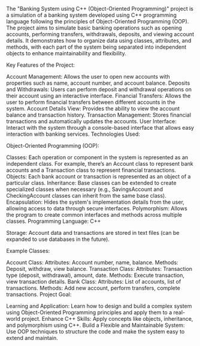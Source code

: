 The "Banking System using C++ (Object-Oriented Programming)" project is a simulation of a banking system developed using C++ programming language following the principles of Object-Oriented Programming (OOP). The project aims to simulate basic banking operations such as opening accounts, performing transfers, withdrawals, deposits, and viewing account details. It demonstrates how to organize data using classes, attributes, and methods, with each part of the system being separated into independent objects to enhance maintainability and flexibility.

Key Features of the Project:

Account Management: Allows the user to open new accounts with properties such as name, account number, and account balance.
Deposits and Withdrawals: Users can perform deposit and withdrawal operations on their account using an interactive interface.
Financial Transfers: Allows the user to perform financial transfers between different accounts in the system.
Account Details View: Provides the ability to view the account balance and transaction history.
Transaction Management: Stores financial transactions and automatically updates the accounts.
User Interface: Interact with the system through a console-based interface that allows easy interaction with banking services.
Technologies Used:

Object-Oriented Programming (OOP):

Classes: Each operation or component in the system is represented as an independent class. For example, there’s an Account class to represent bank accounts and a Transaction class to represent financial transactions.
Objects: Each bank account or transaction is represented as an object of a particular class.
Inheritance: Base classes can be extended to create specialized classes when necessary (e.g., SavingsAccount and CheckingAccount classes can inherit from the same base class).
Encapsulation: Hides the system's implementation details from the user, allowing access to data through secure interfaces.
Polymorphism: Allows the program to create common interfaces and methods across multiple classes.
Programming Language: C++

Storage: Account data and transactions are stored in text files (can be expanded to use databases in the future).

Example Classes:

Account Class:
Attributes: Account number, name, balance.
Methods: Deposit, withdraw, view balance.
Transaction Class:
Attributes: Transaction type (deposit, withdrawal), amount, date.
Methods: Execute transaction, view transaction details.
Bank Class:
Attributes: List of accounts, list of transactions.
Methods: Add new account, perform transfers, complete transactions.
Project Goal:

Learning and Application: Learn how to design and build a complex system using Object-Oriented Programming principles and apply them to a real-world project.
Enhance C++ Skills: Apply concepts like objects, inheritance, and polymorphism using C++.
Build a Flexible and Maintainable System: Use OOP techniques to structure the code and make the system easy to extend and maintain.
